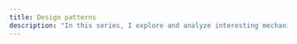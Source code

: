 ```yaml
---
title: Design patterns
description: "In this series, I explore and analyze interesting mechanics and broader design principles. Read on if you're interested in game design, from board games to tabletop RPG or video games!"
---
```

